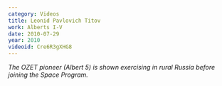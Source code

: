 ```yaml
---
category: Videos
title: Leonid Pavlovich Titov
work: Alberts I-V
date: 2010-07-29
year: 2010
videoid: Cre6R3gXHG8
---
```


<em>The OZET pioneer (Albert 5) is shown exercising in rural Russia before joining the Space Program.</em>

